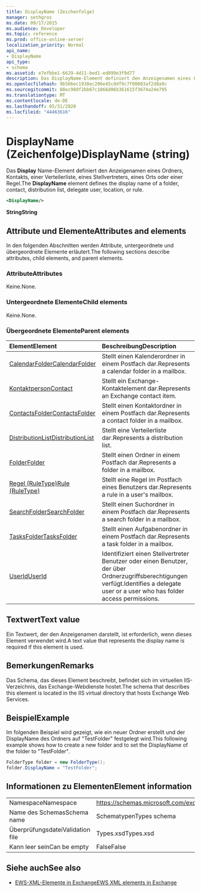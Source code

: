 ```yaml
---
title: DisplayName (Zeichenfolge)
manager: sethgros
ms.date: 09/17/2015
ms.audience: Developer
ms.topic: reference
ms.prod: office-online-server
localization_priority: Normal
api_name:
- DisplayName
api_type:
- schema
ms.assetid: e7efbbe1-6629-4d11-bed1-ed899e3f9d77
description: Das DisplayName-Element definiert den Anzeigenamen eines Ordners, Kontakts, einer Verteilerliste, eines Stellvertreters, eines Orts oder einer Regel.
ms.openlocfilehash: 9b566ec1938ec206e45cddf9c7f00083af2d8a9c
ms.sourcegitcommit: 88ec988f2bb67c1866d06b361615f3674a24e795
ms.translationtype: MT
ms.contentlocale: de-DE
ms.lasthandoff: 05/31/2020
ms.locfileid: "44463616"
---
```

# <a name="displayname-string"></a><span data-ttu-id="41fab-103">DisplayName (Zeichenfolge)</span><span class="sxs-lookup"><span data-stu-id="41fab-103">DisplayName (string)</span></span>

<span data-ttu-id="41fab-104">Das **Display** Name-Element definiert den Anzeigenamen eines Ordners, Kontakts, einer Verteilerliste, eines Stellvertreters, eines Orts oder einer Regel.</span><span class="sxs-lookup"><span data-stu-id="41fab-104">The **DisplayName** element defines the display name of a folder, contact, distribution list, delegate user, location, or rule.</span></span> 
  
```XML
<DisplayName/>
```

 <span data-ttu-id="41fab-105">**String**</span><span class="sxs-lookup"><span data-stu-id="41fab-105">**String**</span></span>
## <a name="attributes-and-elements"></a><span data-ttu-id="41fab-106">Attribute und Elemente</span><span class="sxs-lookup"><span data-stu-id="41fab-106">Attributes and elements</span></span>

<span data-ttu-id="41fab-107">In den folgenden Abschnitten werden Attribute, untergeordnete und übergeordnete Elemente erläutert.</span><span class="sxs-lookup"><span data-stu-id="41fab-107">The following sections describe attributes, child elements, and parent elements.</span></span>
  
### <a name="attributes"></a><span data-ttu-id="41fab-108">Attribute</span><span class="sxs-lookup"><span data-stu-id="41fab-108">Attributes</span></span>

<span data-ttu-id="41fab-109">Keine.</span><span class="sxs-lookup"><span data-stu-id="41fab-109">None.</span></span>
  
### <a name="child-elements"></a><span data-ttu-id="41fab-110">Untergeordnete Elemente</span><span class="sxs-lookup"><span data-stu-id="41fab-110">Child elements</span></span>

<span data-ttu-id="41fab-111">Keine.</span><span class="sxs-lookup"><span data-stu-id="41fab-111">None.</span></span>
  
### <a name="parent-elements"></a><span data-ttu-id="41fab-112">Übergeordnete Elemente</span><span class="sxs-lookup"><span data-stu-id="41fab-112">Parent elements</span></span>

|<span data-ttu-id="41fab-113">**Element**</span><span class="sxs-lookup"><span data-stu-id="41fab-113">**Element**</span></span>|<span data-ttu-id="41fab-114">**Beschreibung**</span><span class="sxs-lookup"><span data-stu-id="41fab-114">**Description**</span></span>|
|:-----|:-----|
|[<span data-ttu-id="41fab-115">CalendarFolder</span><span class="sxs-lookup"><span data-stu-id="41fab-115">CalendarFolder</span></span>](calendarfolder.md) <br/> |<span data-ttu-id="41fab-116">Stellt einen Kalenderordner in einem Postfach dar.</span><span class="sxs-lookup"><span data-stu-id="41fab-116">Represents a calendar folder in a mailbox.</span></span>  <br/> |
|[<span data-ttu-id="41fab-117">Kontaktperson</span><span class="sxs-lookup"><span data-stu-id="41fab-117">Contact</span></span>](contact.md) <br/> |<span data-ttu-id="41fab-118">Stellt ein Exchange-Kontaktelement dar.</span><span class="sxs-lookup"><span data-stu-id="41fab-118">Represents an Exchange contact item.</span></span>  <br/> |
|[<span data-ttu-id="41fab-119">ContactsFolder</span><span class="sxs-lookup"><span data-stu-id="41fab-119">ContactsFolder</span></span>](contactsfolder.md) <br/> |<span data-ttu-id="41fab-120">Stellt einen Kontaktordner in einem Postfach dar.</span><span class="sxs-lookup"><span data-stu-id="41fab-120">Represents a contact folder in a mailbox.</span></span>  <br/> |
|[<span data-ttu-id="41fab-121">DistributionList</span><span class="sxs-lookup"><span data-stu-id="41fab-121">DistributionList</span></span>](distributionlist.md) <br/> |<span data-ttu-id="41fab-122">Stellt eine Verteilerliste dar.</span><span class="sxs-lookup"><span data-stu-id="41fab-122">Represents a distribution list.</span></span>  <br/> |
|[<span data-ttu-id="41fab-123">Folder</span><span class="sxs-lookup"><span data-stu-id="41fab-123">Folder</span></span>](folder.md) <br/> |<span data-ttu-id="41fab-124">Stellt einen Ordner in einem Postfach dar.</span><span class="sxs-lookup"><span data-stu-id="41fab-124">Represents a folder in a mailbox.</span></span>  <br/> |
|[<span data-ttu-id="41fab-125">Regel (RuleType)</span><span class="sxs-lookup"><span data-stu-id="41fab-125">Rule (RuleType)</span></span>](rule-ruletype.md) <br/> |<span data-ttu-id="41fab-126">Stellt eine Regel im Postfach eines Benutzers dar.</span><span class="sxs-lookup"><span data-stu-id="41fab-126">Represents a rule in a user's mailbox.</span></span>  <br/> |
|[<span data-ttu-id="41fab-127">SearchFolder</span><span class="sxs-lookup"><span data-stu-id="41fab-127">SearchFolder</span></span>](searchfolder.md) <br/> |<span data-ttu-id="41fab-128">Stellt einen Suchordner in einem Postfach dar.</span><span class="sxs-lookup"><span data-stu-id="41fab-128">Represents a search folder in a mailbox.</span></span>  <br/> |
|[<span data-ttu-id="41fab-129">TasksFolder</span><span class="sxs-lookup"><span data-stu-id="41fab-129">TasksFolder</span></span>](tasksfolder.md) <br/> |<span data-ttu-id="41fab-130">Stellt einen Aufgabenordner in einem Postfach dar.</span><span class="sxs-lookup"><span data-stu-id="41fab-130">Represents a task folder in a mailbox.</span></span>  <br/> |
|[<span data-ttu-id="41fab-131">UserId</span><span class="sxs-lookup"><span data-stu-id="41fab-131">UserId</span></span>](userid.md) <br/> |<span data-ttu-id="41fab-132">Identifiziert einen Stellvertreter Benutzer oder einen Benutzer, der über Ordnerzugriffsberechtigungen verfügt.</span><span class="sxs-lookup"><span data-stu-id="41fab-132">Identifies a delegate user or a user who has folder access permissions.</span></span>  <br/> |
   
## <a name="text-value"></a><span data-ttu-id="41fab-133">Textwert</span><span class="sxs-lookup"><span data-stu-id="41fab-133">Text value</span></span>

<span data-ttu-id="41fab-134">Ein Textwert, der den Anzeigenamen darstellt, ist erforderlich, wenn dieses Element verwendet wird.</span><span class="sxs-lookup"><span data-stu-id="41fab-134">A text value that represents the display name is required if this element is used.</span></span>
  
## <a name="remarks"></a><span data-ttu-id="41fab-135">Bemerkungen</span><span class="sxs-lookup"><span data-stu-id="41fab-135">Remarks</span></span>

<span data-ttu-id="41fab-136">Das Schema, das dieses Element beschreibt, befindet sich im virtuellen IIS-Verzeichnis, das Exchange-Webdienste hostet.</span><span class="sxs-lookup"><span data-stu-id="41fab-136">The schema that describes this element is located in the IIS virtual directory that hosts Exchange Web Services.</span></span>
  
## <a name="example"></a><span data-ttu-id="41fab-137">Beispiel</span><span class="sxs-lookup"><span data-stu-id="41fab-137">Example</span></span>

<span data-ttu-id="41fab-138">Im folgenden Beispiel wird gezeigt, wie ein neuer Ordner erstellt und der DisplayName des Ordners auf "TestFolder" festgelegt wird.</span><span class="sxs-lookup"><span data-stu-id="41fab-138">This following example shows how to create a new folder and to set the DisplayName of the folder to "TestFolder".</span></span>
  
```cs
FolderType folder = new FolderType();
folder.DisplayName = "TestFolder";
```

## <a name="element-information"></a><span data-ttu-id="41fab-139">Informationen zu Elementen</span><span class="sxs-lookup"><span data-stu-id="41fab-139">Element information</span></span>

|||
|:-----|:-----|
|<span data-ttu-id="41fab-140">Namespace</span><span class="sxs-lookup"><span data-stu-id="41fab-140">Namespace</span></span>  <br/> |https://schemas.microsoft.com/exchange/services/2006/types  <br/> |
|<span data-ttu-id="41fab-141">Name des Schemas</span><span class="sxs-lookup"><span data-stu-id="41fab-141">Schema name</span></span>  <br/> |<span data-ttu-id="41fab-142">Schematypen</span><span class="sxs-lookup"><span data-stu-id="41fab-142">Types schema</span></span>  <br/> |
|<span data-ttu-id="41fab-143">Überprüfungsdatei</span><span class="sxs-lookup"><span data-stu-id="41fab-143">Validation file</span></span>  <br/> |<span data-ttu-id="41fab-144">Types.xsd</span><span class="sxs-lookup"><span data-stu-id="41fab-144">Types.xsd</span></span>  <br/> |
|<span data-ttu-id="41fab-145">Kann leer sein</span><span class="sxs-lookup"><span data-stu-id="41fab-145">Can be empty</span></span>  <br/> |<span data-ttu-id="41fab-146">False</span><span class="sxs-lookup"><span data-stu-id="41fab-146">False</span></span>  <br/> |
   
## <a name="see-also"></a><span data-ttu-id="41fab-147">Siehe auch</span><span class="sxs-lookup"><span data-stu-id="41fab-147">See also</span></span>

- [<span data-ttu-id="41fab-148">EWS-XML-Elemente in Exchange</span><span class="sxs-lookup"><span data-stu-id="41fab-148">EWS XML elements in Exchange</span></span>](ews-xml-elements-in-exchange.md)

